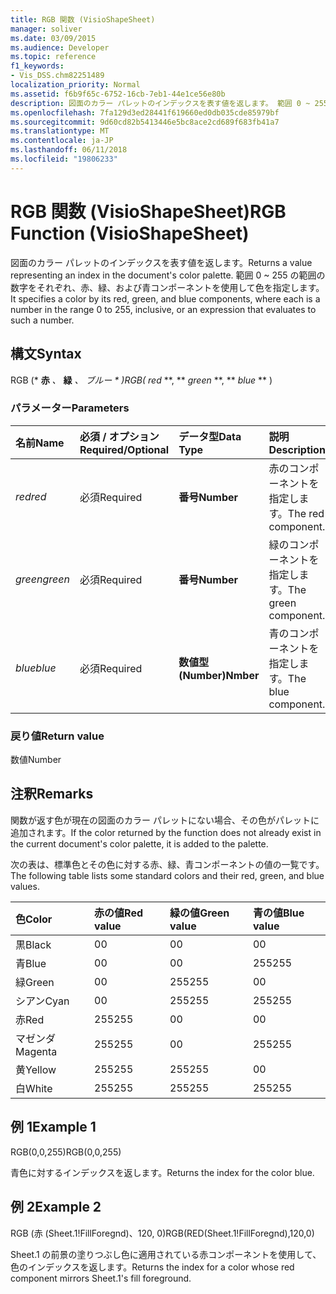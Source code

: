 ```yaml
---
title: RGB 関数 (VisioShapeSheet)
manager: soliver
ms.date: 03/09/2015
ms.audience: Developer
ms.topic: reference
f1_keywords:
- Vis_DSS.chm82251489
localization_priority: Normal
ms.assetid: f6b9f65c-6752-16cb-7eb1-44e1ce56e80b
description: 図面のカラー パレットのインデックスを表す値を返します。 範囲 0 ~ 255 の範囲の数字をそれぞれ、赤、緑、および青コンポーネントを使用して色を指定します。
ms.openlocfilehash: 7fa129d3ed28441f619660ed0db035cde85979bf
ms.sourcegitcommit: 9d60cd82b5413446e5bc8ace2cd689f683fb41a7
ms.translationtype: MT
ms.contentlocale: ja-JP
ms.lasthandoff: 06/11/2018
ms.locfileid: "19806233"
---
```

# <a name="rgb-function-visioshapesheet"></a><span data-ttu-id="f06fe-104">RGB 関数 (VisioShapeSheet)</span><span class="sxs-lookup"><span data-stu-id="f06fe-104">RGB Function (VisioShapeSheet)</span></span>

<span data-ttu-id="f06fe-105">図面のカラー パレットのインデックスを表す値を返します。</span><span class="sxs-lookup"><span data-stu-id="f06fe-105">Returns a value representing an index in the document's color palette.</span></span> <span data-ttu-id="f06fe-106">範囲 0 ~ 255 の範囲の数字をそれぞれ、赤、緑、および青コンポーネントを使用して色を指定します。</span><span class="sxs-lookup"><span data-stu-id="f06fe-106">It specifies a color by its red, green, and blue components, where each is a number in the range 0 to 255, inclusive, or an expression that evaluates to such a number.</span></span> 
  
## <a name="syntax"></a><span data-ttu-id="f06fe-107">構文</span><span class="sxs-lookup"><span data-stu-id="f06fe-107">Syntax</span></span>

<span data-ttu-id="f06fe-108">RGB (* **赤** *、* **緑** *、* **ブルー* * *)</span><span class="sxs-lookup"><span data-stu-id="f06fe-108">RGB(** *red* **, ** *green* **, ** *blue* ** )</span></span> 
  
### <a name="parameters"></a><span data-ttu-id="f06fe-109">パラメーター</span><span class="sxs-lookup"><span data-stu-id="f06fe-109">Parameters</span></span>

|<span data-ttu-id="f06fe-110">**名前**</span><span class="sxs-lookup"><span data-stu-id="f06fe-110">**Name**</span></span>|<span data-ttu-id="f06fe-111">**必須 / オプション**</span><span class="sxs-lookup"><span data-stu-id="f06fe-111">**Required/Optional**</span></span>|<span data-ttu-id="f06fe-112">**データ型**</span><span class="sxs-lookup"><span data-stu-id="f06fe-112">**Data Type**</span></span>|<span data-ttu-id="f06fe-113">**説明**</span><span class="sxs-lookup"><span data-stu-id="f06fe-113">**Description**</span></span>|
|:-----|:-----|:-----|:-----|
| <span data-ttu-id="f06fe-114">_red_</span><span class="sxs-lookup"><span data-stu-id="f06fe-114">_red_</span></span> <br/> |<span data-ttu-id="f06fe-115">必須</span><span class="sxs-lookup"><span data-stu-id="f06fe-115">Required</span></span>  <br/> |<span data-ttu-id="f06fe-116">**番号**</span><span class="sxs-lookup"><span data-stu-id="f06fe-116">**Number**</span></span> <br/> |<span data-ttu-id="f06fe-117">赤のコンポーネントを指定します。</span><span class="sxs-lookup"><span data-stu-id="f06fe-117">The red component.</span></span>  <br/> |
| <span data-ttu-id="f06fe-118">_green_</span><span class="sxs-lookup"><span data-stu-id="f06fe-118">_green_</span></span> <br/> |<span data-ttu-id="f06fe-119">必須</span><span class="sxs-lookup"><span data-stu-id="f06fe-119">Required</span></span>  <br/> |<span data-ttu-id="f06fe-120">**番号**</span><span class="sxs-lookup"><span data-stu-id="f06fe-120">**Number**</span></span> <br/> |<span data-ttu-id="f06fe-121">緑のコンポーネントを指定します。</span><span class="sxs-lookup"><span data-stu-id="f06fe-121">The green component.</span></span>  <br/> |
| <span data-ttu-id="f06fe-122">_blue_</span><span class="sxs-lookup"><span data-stu-id="f06fe-122">_blue_</span></span> <br/> |<span data-ttu-id="f06fe-123">必須</span><span class="sxs-lookup"><span data-stu-id="f06fe-123">Required</span></span>  <br/> |<span data-ttu-id="f06fe-124">**数値型 (Number)**</span><span class="sxs-lookup"><span data-stu-id="f06fe-124">**Nmber**</span></span> <br/> |<span data-ttu-id="f06fe-125">青のコンポーネントを指定します。</span><span class="sxs-lookup"><span data-stu-id="f06fe-125">The blue component.</span></span>  <br/> |
   
### <a name="return-value"></a><span data-ttu-id="f06fe-126">戻り値</span><span class="sxs-lookup"><span data-stu-id="f06fe-126">Return value</span></span>

<span data-ttu-id="f06fe-127">数値</span><span class="sxs-lookup"><span data-stu-id="f06fe-127">Number</span></span>
  
## <a name="remarks"></a><span data-ttu-id="f06fe-128">注釈</span><span class="sxs-lookup"><span data-stu-id="f06fe-128">Remarks</span></span>

<span data-ttu-id="f06fe-129">関数が返す色が現在の図面のカラー パレットにない場合、その色がパレットに追加されます。</span><span class="sxs-lookup"><span data-stu-id="f06fe-129">If the color returned by the function does not already exist in the current document's color palette, it is added to the palette.</span></span>
  
<span data-ttu-id="f06fe-130">次の表は、標準色とその色に対する赤、緑、青コンポーネントの値の一覧です。</span><span class="sxs-lookup"><span data-stu-id="f06fe-130">The following table lists some standard colors and their red, green, and blue values.</span></span>
  
|<span data-ttu-id="f06fe-131">**色**</span><span class="sxs-lookup"><span data-stu-id="f06fe-131">**Color**</span></span>|<span data-ttu-id="f06fe-132">**赤の値**</span><span class="sxs-lookup"><span data-stu-id="f06fe-132">**Red value**</span></span>|<span data-ttu-id="f06fe-133">**緑の値**</span><span class="sxs-lookup"><span data-stu-id="f06fe-133">**Green value**</span></span>|<span data-ttu-id="f06fe-134">**青の値**</span><span class="sxs-lookup"><span data-stu-id="f06fe-134">**Blue value**</span></span>|
|:-----|:-----|:-----|:-----|
|<span data-ttu-id="f06fe-135">黒</span><span class="sxs-lookup"><span data-stu-id="f06fe-135">Black</span></span>  <br/> |<span data-ttu-id="f06fe-136">0</span><span class="sxs-lookup"><span data-stu-id="f06fe-136">0</span></span>  <br/> |<span data-ttu-id="f06fe-137">0</span><span class="sxs-lookup"><span data-stu-id="f06fe-137">0</span></span>  <br/> |<span data-ttu-id="f06fe-138">0</span><span class="sxs-lookup"><span data-stu-id="f06fe-138">0</span></span>  <br/> |
|<span data-ttu-id="f06fe-139">青</span><span class="sxs-lookup"><span data-stu-id="f06fe-139">Blue</span></span>  <br/> |<span data-ttu-id="f06fe-140">0</span><span class="sxs-lookup"><span data-stu-id="f06fe-140">0</span></span>  <br/> |<span data-ttu-id="f06fe-141">0</span><span class="sxs-lookup"><span data-stu-id="f06fe-141">0</span></span>  <br/> |<span data-ttu-id="f06fe-142">255</span><span class="sxs-lookup"><span data-stu-id="f06fe-142">255</span></span>  <br/> |
|<span data-ttu-id="f06fe-143">緑</span><span class="sxs-lookup"><span data-stu-id="f06fe-143">Green</span></span>  <br/> |<span data-ttu-id="f06fe-144">0</span><span class="sxs-lookup"><span data-stu-id="f06fe-144">0</span></span>  <br/> |<span data-ttu-id="f06fe-145">255</span><span class="sxs-lookup"><span data-stu-id="f06fe-145">255</span></span>  <br/> |<span data-ttu-id="f06fe-146">0</span><span class="sxs-lookup"><span data-stu-id="f06fe-146">0</span></span>  <br/> |
|<span data-ttu-id="f06fe-147">シアン</span><span class="sxs-lookup"><span data-stu-id="f06fe-147">Cyan</span></span>  <br/> |<span data-ttu-id="f06fe-148">0</span><span class="sxs-lookup"><span data-stu-id="f06fe-148">0</span></span>  <br/> |<span data-ttu-id="f06fe-149">255</span><span class="sxs-lookup"><span data-stu-id="f06fe-149">255</span></span>  <br/> |<span data-ttu-id="f06fe-150">255</span><span class="sxs-lookup"><span data-stu-id="f06fe-150">255</span></span>  <br/> |
|<span data-ttu-id="f06fe-151">赤</span><span class="sxs-lookup"><span data-stu-id="f06fe-151">Red</span></span>  <br/> |<span data-ttu-id="f06fe-152">255</span><span class="sxs-lookup"><span data-stu-id="f06fe-152">255</span></span>  <br/> |<span data-ttu-id="f06fe-153">0</span><span class="sxs-lookup"><span data-stu-id="f06fe-153">0</span></span>  <br/> |<span data-ttu-id="f06fe-154">0</span><span class="sxs-lookup"><span data-stu-id="f06fe-154">0</span></span>  <br/> |
|<span data-ttu-id="f06fe-155">マゼンダ</span><span class="sxs-lookup"><span data-stu-id="f06fe-155">Magenta</span></span>  <br/> |<span data-ttu-id="f06fe-156">255</span><span class="sxs-lookup"><span data-stu-id="f06fe-156">255</span></span>  <br/> |<span data-ttu-id="f06fe-157">0</span><span class="sxs-lookup"><span data-stu-id="f06fe-157">0</span></span>  <br/> |<span data-ttu-id="f06fe-158">255</span><span class="sxs-lookup"><span data-stu-id="f06fe-158">255</span></span>  <br/> |
|<span data-ttu-id="f06fe-159">黄</span><span class="sxs-lookup"><span data-stu-id="f06fe-159">Yellow</span></span>  <br/> |<span data-ttu-id="f06fe-160">255</span><span class="sxs-lookup"><span data-stu-id="f06fe-160">255</span></span>  <br/> |<span data-ttu-id="f06fe-161">255</span><span class="sxs-lookup"><span data-stu-id="f06fe-161">255</span></span>  <br/> |<span data-ttu-id="f06fe-162">0</span><span class="sxs-lookup"><span data-stu-id="f06fe-162">0</span></span>  <br/> |
|<span data-ttu-id="f06fe-163">白</span><span class="sxs-lookup"><span data-stu-id="f06fe-163">White</span></span>  <br/> |<span data-ttu-id="f06fe-164">255</span><span class="sxs-lookup"><span data-stu-id="f06fe-164">255</span></span>  <br/> |<span data-ttu-id="f06fe-165">255</span><span class="sxs-lookup"><span data-stu-id="f06fe-165">255</span></span>  <br/> |<span data-ttu-id="f06fe-166">255</span><span class="sxs-lookup"><span data-stu-id="f06fe-166">255</span></span>  <br/> |
   
## <a name="example-1"></a><span data-ttu-id="f06fe-167">例 1</span><span class="sxs-lookup"><span data-stu-id="f06fe-167">Example 1</span></span>

<span data-ttu-id="f06fe-168">RGB(0,0,255)</span><span class="sxs-lookup"><span data-stu-id="f06fe-168">RGB(0,0,255)</span></span>
  
<span data-ttu-id="f06fe-169">青色に対するインデックスを返します。</span><span class="sxs-lookup"><span data-stu-id="f06fe-169">Returns the index for the color blue.</span></span>
  
## <a name="example-2"></a><span data-ttu-id="f06fe-170">例 2</span><span class="sxs-lookup"><span data-stu-id="f06fe-170">Example 2</span></span>

<span data-ttu-id="f06fe-171">RGB (赤 (Sheet.1!FillForegnd)、120, 0)</span><span class="sxs-lookup"><span data-stu-id="f06fe-171">RGB(RED(Sheet.1!FillForegnd),120,0)</span></span>
  
<span data-ttu-id="f06fe-172">Sheet.1 の前景の塗りつぶし色に適用されている赤コンポーネントを使用して、色のインデックスを返します。</span><span class="sxs-lookup"><span data-stu-id="f06fe-172">Returns the index for a color whose red component mirrors Sheet.1's fill foreground.</span></span>
  

